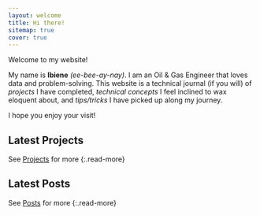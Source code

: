 ```yaml
---
layout: welcome
title: Hi there!
sitemap: true
cover: true
---
```


Welcome to my website! 

My name is **Ibiene** _(ee-bee-ay-nay)_. I am an Oil & Gas Engineer that loves data and problem-solving. This website is a technical journal (if you will) of *projects* I have completed, *technical concepts* I feel inclined to wax eloquent about,  and *tips/tricks* I have picked up along my journey. 

I hope you enjoy your visit!


## Latest Projects

<!--projects-->

See [Projects](/projects/) for more
{:.read-more}


## Latest Posts

<!--posts-->

See [Posts](/posts/) for more
{:.read-more}

